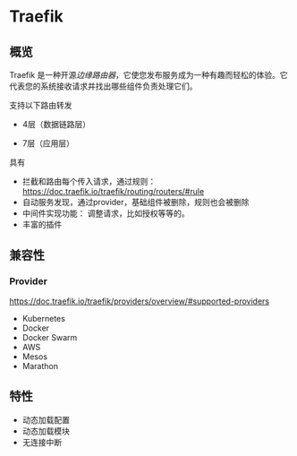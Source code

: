 # Traefik

## 概览

Traefik 是一种开源*边缘路由器*，它使您发布服务成为一种有趣而轻松的体验。它代表您的系统接收请求并找出哪些组件负责处理它们。

支持以下路由转发

- 4层（数据链路层）

- 7层（应用层）

具有

- 拦截和路由每个传入请求，通过规则：  <https://doc.traefik.io/traefik/routing/routers/#rule>
- 自动服务发现，通过provider，基础组件被删除，规则也会被删除
- 中间件实现功能： 调整请求，比如授权等等的。
- 丰富的插件

## 兼容性

### Provider

<https://doc.traefik.io/traefik/providers/overview/#supported-providers>

- Kubernetes
- Docker
- Docker Swarm
- AWS
- Mesos
- Marathon

## 特性

- 动态加载配置
- 动态加载模块
- 无连接中断
